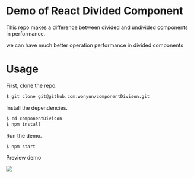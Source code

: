 # Demo of React Divided Component

This repo makes a difference between divided and undivided components in performance.

we can have much better operation performance in divided components

# Usage

First, clone the repo.

```bash
$ git clone git@github.com:wonyun/componentDivison.git
```

Install the dependencies.

```bash
$ cd componentDivison
$ npm install
```

Run the demo.

```bash
$ npm start
```

Preview demo

![](https://github.com/wonyun/componentDivison/public/demo.png)
